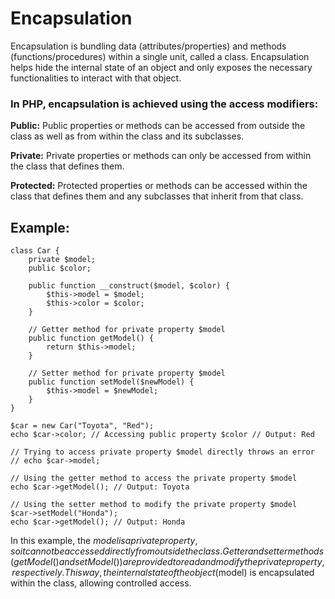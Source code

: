 # Encapsulation
Encapsulation is bundling data (attributes/properties) and methods (functions/procedures) within a single unit, called a class.
Encapsulation helps hide the internal state of an object and only exposes the necessary functionalities to interact with that object. 

### In PHP, encapsulation is achieved using the access modifiers:
**Public:** Public properties or methods can be accessed from outside the class as well as from within the class and its subclasses.

**Private:** Private properties or methods can only be accessed from within the class that defines them.

**Protected:** Protected properties or methods can be accessed within the class that defines them and any subclasses that inherit from that class.

## Example:

    class Car {
        private $model;
        public $color;
        
        public function __construct($model, $color) {
            $this->model = $model;
            $this->color = $color;
        }
        
        // Getter method for private property $model
        public function getModel() {
            return $this->model;
        }
        
        // Setter method for private property $model
        public function setModel($newModel) {
            $this->model = $newModel;
        }
    }
    
    $car = new Car("Toyota", "Red");
    echo $car->color; // Accessing public property $color // Output: Red
    
    // Trying to access private property $model directly throws an error
    // echo $car->model; 
    
    // Using the getter method to access the private property $model
    echo $car->getModel(); // Output: Toyota
    
    // Using the setter method to modify the private property $model
    $car->setModel("Honda");
    echo $car->getModel(); // Output: Honda

In this example, the $model is a private property, so it cannot be accessed directly from outside the class. 
Getter and setter methods (getModel() and setModel()) are provided to read and modify the private property, respectively. This way, the internal state of the object ($model) is encapsulated within the class, allowing controlled access.
